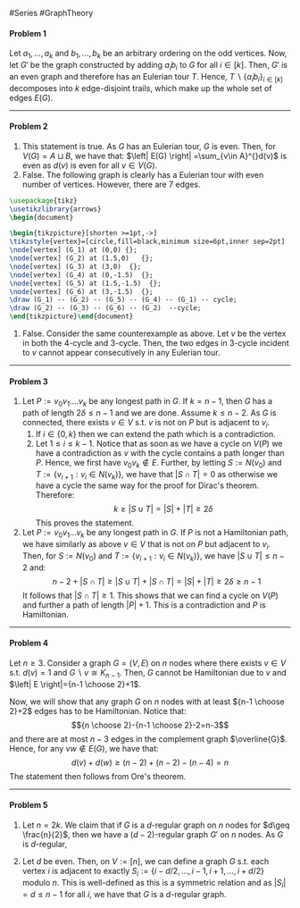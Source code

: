 #Series #GraphTheory 

#### Problem 1
Let $a_{1},\dots,a_{k}$ and $b_{1},\dots,b_{k}$ be an arbitrary ordering on the odd vertices. Now, let $G'$ be the graph constructed by adding $a_{i}b_{i}$ to $G$ for all $i\in[k]$. Then, $G'$ is an even graph and therefore has an Eulerian tour $T$. Hence, $T \backslash \{ a_{i}b_{i} \}_{i\in[k]}$ decomposes into $k$ edge-disjoint trails, which make up the whole set of edges $E(G)$. 

---
#### Problem 2
1. This statement is true. As $G$ has an Eulerian tour, $G$ is even. Then, for $V(G)=A\sqcup B$, we have that: $\left| E(G) \right| =\sum_{v\in A}^{}d(v)$ is even as $d(v)$ is even for all $v\in V(G)$.
2. False. The following graph is clearly has a Eulerian tour with even number of vertices. However, there are 7 edges.
```tikz
\usepackage{tikz}
\usetikzlibrary{arrows}
\begin{document}

\begin{tikzpicture}[shorten >=1pt,->]
\tikzstyle{vertex}=[circle,fill=black,minimum size=6pt,inner sep=2pt]
\node[vertex] (G_1) at (0,0) {};
\node[vertex] (G_2) at (1.5,0)   {};
\node[vertex] (G_3) at (3,0)  {};
\node[vertex] (G_4) at (0,-1.5)  {};
\node[vertex] (G_5) at (1.5,-1.5)  {};
\node[vertex] (G_6) at (3,-1.5)  {};
\draw (G_1) -- (G_2) -- (G_5) -- (G_4) -- (G_1) -- cycle;
\draw (G_2) -- (G_3) -- (G_6) -- (G_2)  --cycle;
\end{tikzpicture}\end{document} 
```
1. False. Consider the same counterexample as above. Let $v$ be the vertex in both the $4$-cycle and $3$-cycle. Then, the two edges in $3$-cycle incident to $v$ cannot appear consecutively in any Eulerian tour. 

---
#### Problem 3

1. Let $P:=v_{0}v_{1}\dots.v_{k}$ be any longest path in $G$. If $k=n-1$, then $G$ has a path of length $2\delta\leq n-1$ and we are done. Assume $k\leq n-2$. As $G$ is connected, there exists $v\in V$ s.t. $v$ is not on $P$ but is adjacent to $v_{i}$. 
	1. If $i\in \{ 0,k \}$ then we can extend the path which is a contradiction. 
	2. Let $1\leq i\leq k-1$. Notice that as soon as we have a cycle on $V(P)$ we have a contradiction as $v$ with the cycle contains a path longer than $P$. Hence, we first have $v_{0}v_{k}\notin E$. Further, by letting $S:= N(v_{0})$ and $T:=\{ v_{i+1}:v_{i}\in N(v_{k}) \}$, we have that $\left| S\cap T \right|=0$ as otherwise we have a cycle the same way for the proof for Dirac's theorem. Therefore: $$k\geq \left| S\cup T \right| =\left| S \right| +\left| T \right| \geq 2\delta$$This proves the statement.
2. Let $P:= v_{0}v_{1}\dots v_{k}$ be any longest path in $G$. If $P$ is not a Hamiltonian path, we have similarly as above $v\in V$ that is not on $P$ but adjacent to $v_{i}$. Then, for $S:= N(v_{0})$ and $T:=\{ v_{i+1}:v_{i}\in N(v_{k}) \}$, we have $\left| S\cup T \right|\leq n-2$ and: $$n-2+\left| S\cap T \right| \geq \left| S\cup T \right| +\left| S\cap T \right| =\left| S \right| +\left| T \right| \geq 2\delta\geq n-1$$It follows that $\left| S\cap T \right|\geq 1$. This shows that we can find a cycle on $V(P)$ and further a path of length $\left| P \right|+1$. This is a contradiction and $P$ is Hamiltonian. 

---
#### Problem 4
Let $n\geq 3$. Consider a graph $G=(V,E)$ on $n$ nodes where there exists $v\in V$ s.t. $d(v)=1$ and $G \backslash v\cong K_{n-1}$. Then, $G$ cannot be Hamiltonian due to $v$ and $\left| E \right|={n-1 \choose 2}+1$. 

Now, we will show that any graph $G$ on $n$ nodes with at least ${n-1 \choose 2}+2$ edges has to be Hamiltonian. Notice that: $${n \choose 2}-{n-1 \choose 2}-2=n-3$$and there are at most $n-3$ edges in the complement graph $\overline{G}$. Hence, for any $vw\notin E(G)$, we have that: $$d(v)+d(w)\geq (n-2)+(n-2)-(n-4)=n$$The statement then follows from Ore's theorem.

---
#### Problem 5
1. Let $n=2k$. We claim that if $G$ is a $d$-regular graph on $n$ nodes for $d\geq \frac{n}{2}$, then we have a $(d-2)$-regular graph $G'$ on $n$ nodes. As $G$ is $d$-regular, 
   
   
   
2. Let $d$ be even. Then, on $V:=[n]$, we can define a graph $G$ s.t. each vertex $i$ is adjacent to exactly $S_{i}:=\{ i-d / 2, \dots, i-1, i+1,\dots,i+d / 2 \}$ modulo $n$. This is well-defined as this is a symmetric relation and as $\left| S_{i} \right|=d\leq n-1$ for all $i$, we have that $G$ is a $d$-regular graph.
   
   